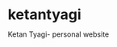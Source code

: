 # ketantyagi
Ketan Tyagi- personal website
<!DOCTYPE html>
<html lang="en">
  <head>
    <meta charset="UTF-8" />
    <meta name="viewport" content="width=device-width, initial-scale=1.0" />
    <title>Ketan Tyagi - Personal Website</title>
    <style>
      /* General Reset */
      * {
        margin: 0;
        padding: 0;
        box-sizing: border-box;
      }
      @import url("https://fonts.googleapis.com/css2?family=Poppins:wght@300;400;500;600&display=swap");
      i body {
        font-family: "poppins", sans-serif;
        background-color: white;

        overflow-x: hidden;
        line-height: 1.6;
      }

      /* Header */
      header {
        background-color: white;
        color: white;
        padding: 20px;
        position: fixed;
        width: 100%;
        top: 0;
        left: 0;
        z-index: 999;
        display: flex;
        justify-content: space-between;
        align-items: center; /* or baseline */
      }

      header .logo {
        font-size: 2rem;
        font-weight: bold;
        color: black;
        background-color: white;
        padding: 1px 1px;
        border-radius: 10px;
      }

      header h1 {
        font-size: 3rem;
        text-align: center;
        margin: 0;
        color: black;
      }

      header h1 span {
        color: rgb(250, 152, 6); /* First letter of first name */
        font-weight: bold;
      }

      header h1 span:last-child {
        color: rgb(250, 152, 6); /* First letter of last name */
        font-weight: bold;
      }

      header nav {
        text-align: center;
        margin-top: 20px;
      }

      header nav a {
        color: rgb(4, 4, 4);
        text-decoration: none;
        padding: 9px 20px;
        font-size: 15px;
        margin: 0 5px;
        transition: background-color 0.7s ease-in-out;
      }

      header nav a:hover {
        background-color: rgb(250, 152, 6);
      }

      /* Hero Section */
      #hero {
        background: url("no") no-repeat center center/cover;
        height: 100vh;
        display: flex;
        justify-content: space-between;
        align-items: center;
        text-align: center;
        color: black;
        shape-margin: 30%;
        padding-left: 9%;
        color: rgb(19, 18, 18);
        text-shadow: 2px 2px 8px rgba(42, 42, 42, 0.7);
      }
      .hero-image {
        flex: 1;
        display: flex;
        justify-content: right;
        max-width: 60%;
        overflow: hidden;
        border-radius: 50px;
        padding: 80px;
        align-items: right;
      }

      .hero-image img {
        width: 100%;
        height: auto;
        max-width: 400px;
        border-radius: 20%;
        box-shadow: 0px 4px 10px rgba(0, 0, 0, 0.2);
        object-fit: cover;
        border-top-left-radius: 100px;
        border-bottom-left-radius: 50px;
        border: 8px solid rgb(250, 152, 6);
      }
      #hero h2 {
        font-size: 2rem;
      }

      /* About Section */
      #about {
        padding: 80px 20px;
        background: #fff;
        text-align: center;
      }

      #about img {
        width: 250px;
        border-radius: 50%;
        margin-bottom: 20px;
        border: 7px solid #4caf50;
        box-shadow: 0 4px 12px rgba(0, 0, 0, 0.1); /* Added shadow */
      }

      #about h2 {
        font-size: 2.5rem;
        margin-bottom: 20px;
      }

      #about p {
        font-size: 1.2rem;
        max-width: 900px;
        margin: 0 auto;
        line-height: 1.8;
      }

      #about a {
        display: inline-block;
        font-size: 18px;
        color: #4caf50;
        text-decoration: none;
        border: 2px solid #4caf50;
        padding: 10px 20px;
        border-radius: 5px;
        transition: background-color 0.3s ease-in-out;
      }

      #about a:hover {
        background-color: #4caf50;
        color: white;
      }

      /* Portfolio Section */
      #portfolio {
        padding: 80px 20px;
        background: #f9f9f9;
        text-align: center;
      }

      #portfolio h2 {
        font-size: 2.5rem;
        margin-bottom: 20px;
      }

      .portfolio-gallery {
        display: flex;
        flex-wrap: wrap;
        justify-content: center;
        gap: 20px;
      }

      .portfolio-gallery img {
        width: 300px;
        height: 200px;
        object-fit: cover;
        border-radius: 8px;
        transition: transform 0.3s ease;
      }

      .portfolio-gallery img:hover {
        transform: scale(1.05);
      }

      /* Contact Section */
      #contact {
        padding: 80px 20px;
        background: #fff;
        text-align: center;
      }

      #contact h2 {
        font-size: 2.5rem;
        margin-bottom: 20px;
      }

      #contact form input,
      #contact form textarea {
        width: 80%;
        padding: 15px;
        margin: 10px 0;
        border: 2px solid #ccc;
        border-radius: 5px;
      }

      #contact form button {
        padding: 15px 30px;
        background-color: #4caf50;
        color: white;
        border: none;
        border-radius: 5px;
        cursor: pointer;
        transition: background-color 0.3s ease-in-out;
      }

      #contact form button:hover {
        background-color: #45a049;
      }

      /* Footer Section */
      footer {
        padding: 20px 0;
        text-align: center;
        background: rgb(63, 63, 63);
        color: white;
      }

      footer p {
        margin-bottom: 10px;
      }

      footer a {
        color: #4caf50;
        text-decoration: none;
      }

      footer a:hover {
        text-decoration: underline;
      }

      /* Smooth Scroll */
      html {
        scroll-behavior: smooth;
      }

      /* Responsive Design */
      @media (max-width: 768px) {
        #hero h2 {
          font-size: 2rem;
        }

        #about img {
          width: 200px;
        }

        .portfolio-gallery {
          flex-direction: column;
        }
      }
      .hover-bar {
        position: fixed;
        top: 50%;
        right: -140px; /* Initially hidden */
        transform: translateY(-50%);
        display: flex;
        flex-direction: column;
        background: rgba(0, 0, 0, 0.8);
        padding: 10px;
        border-radius: 30px 0 0 30px;
        transition: right 0.8s ease-in-out;
        animation: movevertical 1.5s infinite alternate ease-in-out;
      }

      /* Diagonal Movement */
      @keyframes movevertical {
        from {
          transform: translateY(-90%) translateX(0);
        }
        to {
          transform: translateY(-150%) translateX(10px);
        }
      }

      /* Stop Animation on Hover */
      .hover-bar:hover {
        animation-play-state: paused; /* Stops movement when hovered */
        right: 0; /* Moves into view */
        transform: translateY(-50%) scale(1.05); /* Pops out slightly */
      }

      /* Social Links */
      .hover-bar a {
        color: white;
        text-decoration: none;
        padding: 10px 15px;
        font-size: 16px;
        font-weight: bold;
        display: flex;
        align-items: center;
        gap: 8px;
        transition: background-color 0.3s ease-in-out;
      }

      .hover-bar a:hover {
        background: rgb(250, 152, 6);
        border-radius: 2px;
      }

      .hover-bar img {
        width: 30px;
        height: 30px;
      }

      /* Social Links */
      .hover-bar a {
        color: white;
        text-decoration: none;
        padding: 10px 15px;
        font-size: 16px;
        font-weight: bold;
        display: flex;
        align-items: center;
        gap: 8px;
        transition: background-color 0.3s ease-in-out;
      }

      .hover-bar a:hover {
        background: rgb(250, 152, 6);
        border-radius: 2px;
      }

      .hover-bar img {
        width: 30px;
        height: 30px;
      }
    </style>
  </head>
  <body>
    <!-- Header -->
    <header>
      <!-- Logo on the left -->
      <div class="logo">KT</div>

      <h1><span>K</span>etan <span>T</span>yagi</h1>

      <!-- Navigation Menu -->
      <nav>
        <a href="#hero">Home</a>
        <a href="#about">About Me</a>
        <a href="#portfolio">Portfolio</a>
        <a href="#contact">Contact</a>
      </nav>
    </header>

    <!-- Hero Section -->
    <section
      id="hero"
      style="
        display: flex;
        align-items: center;
        justify-content: space-between;
        padding: 5% 9%;
      "
    >
      <!-- Left Content: Text -->
      <div style="max-width: 550px">
        <h2
          style="font-size: 2.2rem; color: rgb(22, 22, 22); margin-bottom: 20px"
        >
          Welcome to My Personal Website.
        </h2>

        <!-- Stylish Box for the Lower Text -->
        <div
          style="
            background-color: rgb(248, 234, 214);
            padding: 12px 22px;
            border-radius: 25px;
            border-left: 6px solid rgb(250, 152, 6);
            box-shadow: 3px 3px 10px rgb(148, 147, 147);
            display: inline-block;
            max-width: 520px;
          "
        >
          <p
            style="
              font-size: 1.3rem;
              line-height: 1.4;
              color: #1f1f1f;
              margin: 0;
            "
          >
            I craft innovative, high-performance web applications designed for
            impact, scalability, and a seamless user experience. Let's create
            something amazing together!
          </p>
        </div>
      </div>

      <!-- Right Content: Hero Image (Shifted More to Right) -->
      <div class="hero-image" style="margin-left: 50px">
        <img src="DSC_0002.jpg" alt="hero image" />
      </div>
    </section>

    <div class="hover-bar">
      <a
        href="https://www.linkedin.com/in/ketan-tyagi-3418b932b?utm_source=share&utm_campaign=share_via&utm_content=profile&utm_medium=ios_api"
        target="_blank"
      >
        <img src="linkedin.png" alt="LinkedIn" /> LinkedIn
      </a>
      <a
        href="https://www.instagram.com/ketantyagi_?igsh=MWY0c3Vrc3BwNWFtNg%3D%3D&utm_source=qr"
        target="_blank"
      >
        <img src="logo2.png" alt="Instagram" />Instagram
      </a>
    </div>

    <!-- About Section -->
    <section id="about">
      <img src="IMG_0632.jpg" alt="Ketan Tyagi" />
      <h2>About Me</h2>
      <p>
        Hi, I'm Ketan Tyagi, a Full-Stack Developer with deep expertise in
        front-end development and a passion for creating, visually stunning web
        solutions. With 40+ technical skills, Beyond coding, I have a strong
        grasp of business management, allowing me to develop solutions that are
        both innovative and strategically impactful. I also apply my analytical
        mindset in trading, making data-driven decisions. With exceptional
        speaking and listening skills, I communicate ideas effectively and
        thrive in dynamic environments. Let’s collaborate and turn ideas into
        reality!
      </p>

      <!-- "Let's Talk" Link -->
      <p style="margin-top: 20px">
        <a href="mailto:ketantyagi3495@gmail.com" target="_blank">Let's Talk</a>
      </p>
    </section>

    <!-- Portfolio Section -->
    <section id="portfolio">
      <h2>My Work</h2>
      <div class="portfolio-gallery">
        <img src="insert-project1-image.jpg" alt="Project 1" />
        <img src="insert-project2-image.jpg" alt="Project 2" />
        <img src="insert-project3-image.jpg" alt="Project 3" />
      </div>
    </section>

    <!-- Contact Section -->
    <section id="contact">
      <h2>Contact Me</h2>
      <form action="#">
        <input type="text" placeholder="Your Name" required />
        <input type="email" placeholder="Your Email" required />
        <textarea placeholder="Your Message" required></textarea>
        <button type="submit">Send Message</button>
      </form>
    </section>

    <!-- Footer Section -->
    <footer>
      <p>&copy; 2025 Ketan Tyagi | All Rights Reserved</p>
      <p>
        Connect with me on
        <a
          href="https://www.linkedin.com/in/ketan-tyagi-3418b932b?utm_source=share&utm_campaign=share_via&utm_content=profile&utm_medium=ios_api"
          target="_blank"
          >LinkedIn</a
        >,
      </p>
    </footer>
  </body>
</html>
